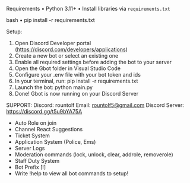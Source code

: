  Requirements
• Python 3.11+
• Install libraries via `requirements.txt`

bash
• pip install -r requirements.txt


Setup:

1. Open Discord Developer portal (https://discord.com/developers/applications)
2. Create a new bot or select an existing one
3. Enable all required settings before adding the bot to your server
4. Open the Gbot folder in Visual Studio Code
5. Configure your .env file with your bot token and ids
6. In your terminal, run: pip install -r requirements.txt
7. Launch the bot: python main.py
8. Done! Gbot is now running on your Discord Server



SUPPORT:
Discord: rountolf
Email: rountolf5@gmail.com
Discord Server: https://discord.gg/t5u9bYA75A



- Auto Role on join
- Channel React Suggestions
- Ticket System
- Application System (Police, Ems)
- Server Logs
- Moderation commands (lock, unlock, clear, addrole, removerole)
- Staff Duty System
- Bot Prefix [!]
- Write !help to view all bot commands to setup!
